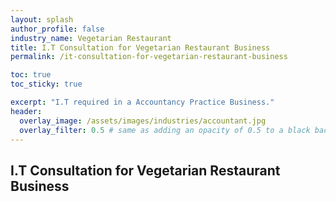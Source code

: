 ```yaml
---
layout: splash 
author_profile: false 
industry_name: Vegetarian Restaurant
title: I.T Consultation for Vegetarian Restaurant Business
permalink: /it-consultation-for-vegetarian-restaurant-business

toc: true
toc_sticky: true

excerpt: "I.T required in a Accountancy Practice Business."
header:
  overlay_image: /assets/images/industries/accountant.jpg
  overlay_filter: 0.5 # same as adding an opacity of 0.5 to a black background
---
```


## I.T Consultation for Vegetarian Restaurant Business